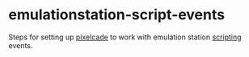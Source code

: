# emulationstation-script-events

Steps for setting up [pixelcade](https://github.com/alinke/pixelcade) to work with emulation station [scripting](https://retropie.org.uk/docs/EmulationStation/#1-the-scripts-directory) events.
